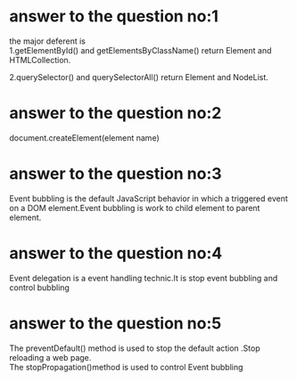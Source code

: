 <h1>answer to the question no:1</h1>
the major deferent is <br>
   1.getElementById() and getElementsByClassName() return Element and HTMLCollection.

   2.querySelector() and querySelectorAll() return Element and NodeList.
#

<h1>answer to the question no:2</h1>
document.createElement(element name)

#

<h1>answer to the question no:3</h1>
Event bubbling is the default JavaScript behavior in which a triggered event on a DOM element.Event bubbling is work to child element to parent element.

#

<h1>answer to the question no:4</h1>
Event delegation is a event handling technic.It is stop event bubbling and control bubbling


#

<h1>answer to the question no:5</h1>
The preventDefault() method is used to stop the default action .Stop reloading
a web page.
<br>
The stopPropagation()method is used to control Event bubbling
